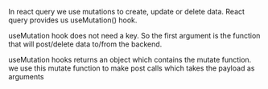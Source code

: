 In react query we use mutations to create, update or delete data.
React query provides us useMutation() hook.

useMutation hook does not need a key. So the first argument is the function that will
post/delete data to/from the backend.

useMutation hooks returns an object which contains the mutate function.
we use this mutate function to make post calls which takes the payload as arguments
